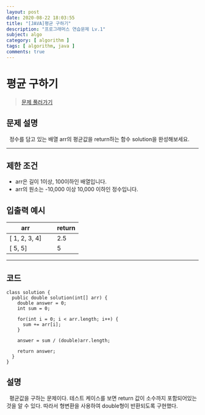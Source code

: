```yaml
---
layout: post
date: 2020-08-22 18:03:55
title: "[JAVA]평균 구하기"
description: "프로그래머스 연습문제 Lv.1"
subject: algo
category: [ algorithm ]
tags: [ algorithm, java ]
comments: true
---
```


# 평균 구하기

> [문제 풀러가기](programmers.co.kr/learn/courses/30/lessons/12944)

## 문제 설명

&nbsp; 정수를 담고 있는 배열 arr의 평균값을 return하는 함수 solution을 완성해보세요.

---

## 제한 조건

+ arr은 길이 1이상, 100이하인 배열입니다.
+ arr의 원소는 -10,000 이상 10,000 이하인 정수입니다.

## 입출력 예시

| <center> arr | &nbsp;&nbsp; | <center> return |
|---|---|---|
| [ 1, 2, 3, 4] || 2.5 |
| [ 5, 5] || 5 |

---

## 코드

```
class solution {
  public double solution(int[] arr) {
    double answer = 0;
    int sum = 0;

    for(int i = 0; i < arr.length; i++) {
      sum += arr[i];
    }

    answer = sum / (double)arr.length;

    return answer;
  }
}
```

## 설명

&nbsp; 평균값을 구하는 문제이다. 테스트 케이스를 보면 return 값이 소수까지 포함되어있는 것을 알 수 있다. 따라서 형변환을 사용하여 double형이 반환되도록 구현했다.
